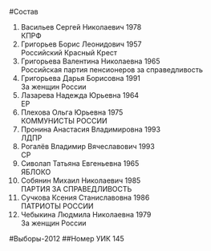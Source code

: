 #Состав
1. Васильев Сергей Николаевич 1978   
    КПРФ
2. Григорьев Борис Леонидович 1957   
    Российский Красный Крест
3. Григорьева Валентина Николаевна 1965   
    Российская партия пенсионеров за справедливость
4. Григорьева Дарья Борисовна 1991   
    За женщин России
5. Лазарева Надежда Юрьевна 1964   
    ЕР
6. Плехова Ольга Юрьевна 1975   
    КОММУНИСТЫ РОССИИ
7. Пронина Анастасия Владимировна 1993   
    ЛДПР
8. Рогалёв Владимир Вячеславович 1993   
    СР
9. Сиволап Татьяна Евгеньевна 1965   
    ЯБЛОКО
10. Собянин Михаил Николаевич 1985   
    ПАРТИЯ ЗА СПРАВЕДЛИВОСТЬ
11. Сучкова Ксения Станиславовна 1986   
    ПАТРИОТЫ РОССИИ
12. Чебыкина Людмила Николаевна 1979   
    За женщин России

#Выборы-2012
##Номер УИК
145
